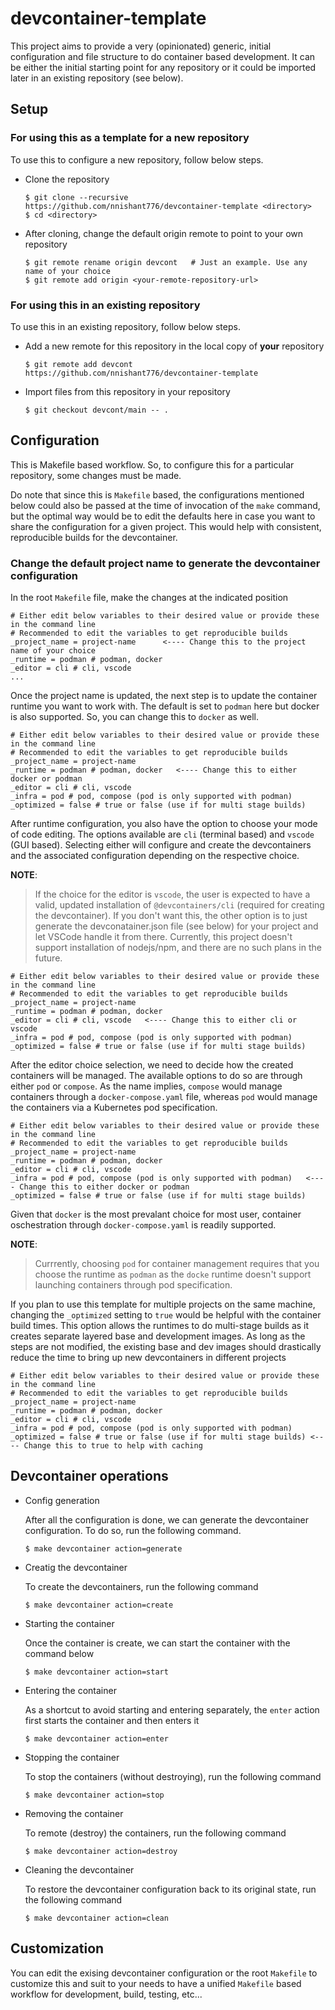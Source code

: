 # devcontainer-template

This project aims to provide a very (opinionated) generic, initial configuration and file structure to do container based development. It can be either the initial starting point for any repository or it could be imported later in an existing repository (see below).

## Setup
### For using this as a template for a new repository
To use this to configure a new repository, follow below steps.
- Clone the repository
  ```shell
  $ git clone --recursive https://github.com/nnishant776/devcontainer-template <directory>
  $ cd <directory>
  ```

- After cloning, change the default origin remote to point to your own repository
  ```shell
  $ git remote rename origin devcont   # Just an example. Use any name of your choice
  $ git remote add origin <your-remote-repository-url>
  ```

### For using this in an existing repository
To use this in an existing repository, follow below steps.
- Add a new remote for this repository in the local copy of __your__ repository
  ```shell
  $ git remote add devcont https://github.com/nnishant776/devcontainer-template
  ```
- Import files from this repository in your repository
  ```shell
  $ git checkout devcont/main -- .
  ```

## Configuration
This is Makefile based workflow. So, to configure this for a particular repository, some changes must be made.

Do note that since this is `Makefile` based, the configurations mentioned below could also be passed at the time of invocation of the `make` command, but the optimal way would be to edit the defaults here in case you want to share the configuration for a given project. This would help with consistent, reproducible builds for the devcontainer.

### Change the default project name to generate the devcontainer configuration
In the root `Makefile` file, make the changes at the indicated position
```make
# Either edit below variables to their desired value or provide these in the command line
# Recommended to edit the variables to get reproducible builds
_project_name = project-name      <---- Change this to the project name of your choice
_runtime = podman # podman, docker
_editor = cli # cli, vscode
...
```
Once the project name is updated, the next step is to update the container runtime you want to work with. The default is set to `podman` here but docker is also supported. So, you can change this to `docker` as well.
```make
# Either edit below variables to their desired value or provide these in the command line
# Recommended to edit the variables to get reproducible builds
_project_name = project-name
_runtime = podman # podman, docker   <---- Change this to either docker or podman
_editor = cli # cli, vscode
_infra = pod # pod, compose (pod is only supported with podman)
_optimized = false # true or false (use if for multi stage builds)
```
After runtime configuration, you also have the option to choose your mode of code editing. The options available are `cli` (terminal based) and `vscode` (GUI based). Selecting either will configure and create the devcontainers and the associated configuration depending on the respective choice.

**NOTE**:
> If the choice for the editor is `vscode`, the user is expected to have a valid, updated installation of `@devcontainers/cli` (required for creating the devcontainer). If you don't want this, the other option is to just generate the devconatainer.json file (see below) for your project and let VSCode handle it from there. Currently, this project doesn't support installation of nodejs/npm, and there are no such plans in the future.

```make
# Either edit below variables to their desired value or provide these in the command line
# Recommended to edit the variables to get reproducible builds
_project_name = project-name
_runtime = podman # podman, docker
_editor = cli # cli, vscode   <---- Change this to either cli or vscode
_infra = pod # pod, compose (pod is only supported with podman)
_optimized = false # true or false (use if for multi stage builds)
```

After the editor choice selection, we need to decide how the created containers will be managed. The available options to do so are through either `pod` or `compose`. As the name implies, `compose` would manage containers through a `docker-compose.yaml` file, whereas `pod` would manage the containers via a Kubernetes pod specification.
```make
# Either edit below variables to their desired value or provide these in the command line
# Recommended to edit the variables to get reproducible builds
_project_name = project-name
_runtime = podman # podman, docker
_editor = cli # cli, vscode
_infra = pod # pod, compose (pod is only supported with podman)   <---- Change this to either docker or podman
_optimized = false # true or false (use if for multi stage builds)
```
Given that `docker` is the most prevalant choice for most user, container oschestration through `docker-compose.yaml` is readily supported.

**NOTE**:
> Currrently, choosing `pod` for container management requires that you choose the runtime as `podman` as the `docke` runtime doesn't support launching containers through pod specification.

If you plan to use this template for multiple projects on the same machine, changing the `_optimized` setting to `true` would be helpful with the container build times. This option allows the runtimes to do multi-stage builds as it creates separate layered base and development images. As long as the steps are not modified, the existing base and dev images should drastically reduce the time to bring up new devcontainers in different projects
```make
# Either edit below variables to their desired value or provide these in the command line
# Recommended to edit the variables to get reproducible builds
_project_name = project-name
_runtime = podman # podman, docker
_editor = cli # cli, vscode
_infra = pod # pod, compose (pod is only supported with podman)
_optimized = false # true or false (use if for multi stage builds) <---- Change this to true to help with caching
```

## Devcontainer operations
- Config generation

  After all the configuration is done, we can generate the devcontainer configuration. To do so, run the following command.
  ```shell
  $ make devcontainer action=generate
  ```

- Creatig the devcontainer

  To create the devcontainers, run the following command
  ```shell
  $ make devcontainer action=create
  ```

- Starting the container

  Once the container is create, we can start the container with the command below
  ```shell
  $ make devcontainer action=start
  ```

- Entering the container

  As a shortcut to avoid starting and entering separately, the `enter` action first starts the container and then enters it
  ```shell
  $ make devcontainer action=enter
  ```

- Stopping the container

  To stop the containers (without destroying), run the following command
  ```shell
  $ make devcontainer action=stop
  ```

- Removing the container

  To remote (destroy) the containers, run the following command
  ```shell
  $ make devcontainer action=destroy
  ```

- Cleaning the devcontainer

  To restore the devcontainer configuration back to its original state, run the following command
  ```shell
  $ make devcontainer action=clean
  ```

## Customization
You can edit the exising devcontainer configuration or the root `Makefile` to customize this and suit to your needs to have a unified `Makefile` based workflow for development, build, testing, etc...
